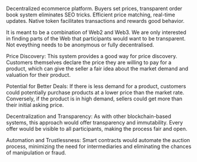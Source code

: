 Decentralized ecommerce platform. Buyers set prices, transparent order book system eliminates SEO tricks. Efficient price matching, real-time updates. Native token facilitates transactions and rewards good behavior.

It is meant to be a combination of Web2 and Web3. We are only interested in finding parts of the Web that participants would want to be transparent. Not eveything needs to be anonymous or fully decentralised.

Price Discovery: This system provides a good way for price discovery. Customers themselves declare the price they are willing to pay for a product, which can give the seller a fair idea about the market demand and valuation for their product.

Potential for Better Deals: If there is less demand for a product, customers could potentially purchase products at a lower price than the market rate. Conversely, if the product is in high demand, sellers could get more than their initial asking price.

Decentralization and Transparency: As with other blockchain-based systems, this approach would offer transparency and immutability. Every offer would be visible to all participants, making the process fair and open.

Automation and Trustlessness: Smart contracts would automate the auction process, minimizing the need for intermediaries and eliminating the chances of manipulation or fraud.
